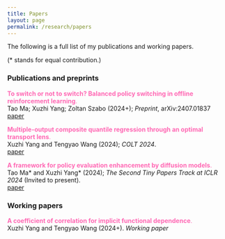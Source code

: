 ```yaml
---
title: Papers
layout: page
permalink: /research/papers
---
```


The following is a full list of my publications and working papers.

(* stands for equal contribution.)   

### **Publications and preprints**

<span style="color:#FF69B4">**To switch or not to switch? Balanced policy switching in offline reinforcement learning**.</span> <br /> Tao Ma; Xuzhi Yang; Zoltan Szabo (2024+); *Preprint*, arXiv:2407.01837
 <br /> [paper](/assets/papers/SwichingCost.pdf)

<span style="color:#FF69B4">**Multiple-output composite quantile regression through an optimal transport lens**.</span> <br /> Xuzhi Yang and Tengyao Wang (2024); *COLT 2024*.
 <br /> [paper](/assets/papers/yang24.pdf)

<span style="color:#FF69B4">**A framework for policy evaluation enhancement by diffusion models**.</span> <br /> Tao Ma\* and Xuzhi Yang\* (2024); *The Second Tiny Papers Track at ICLR 2024* (Invited to present).
 <br /> [paper](/assets/papers/taotiny.pdf)

### **Working papers**

<span style="color:#FF69B4">**A coefficient of correlation for implicit functional dependence**.</span> <br /> Xuzhi Yang and Tengyao Wang (2024+). *Working paper*
 <br /> 